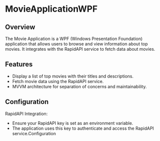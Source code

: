 # MovieApplicationWPF

## Overview
The Movie Application is a WPF (Windows Presentation Foundation) application that allows users to browse and view information about top movies. It integrates with the RapidAPI service to fetch data about movies.

## Features
- Display a list of top movies with their titles and descriptions.
- Fetch movie data using the RapidAPI service.
- MVVM architecture for separation of concerns and maintainability.

## Configuration
RapidAPI Integration:
- Ensure your RapidAPI key is set as an environment variable.
- The application uses this key to authenticate and access the RapidAPI service.Configuration
